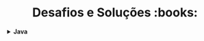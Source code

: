 <h1 align="center">Desafios e Soluções :books:</h1>

<details>
  <summary><strong>Java</strong></summary>
  <br/>
  
  <div align="left">
        <table border=1>
            <tr>
                <th colspan="4">Solução de Problemas Básicos em Java</th>
            </tr>
            <tr>
                <th colspan="4"></th>
            </tr>
            <tr>
                <th>Etapa</th>
                <th>Desafio</th>
                <th>Solução</th>
                <th>Status</th>
            </tr>
            <tr>
                <td align="center">1</td>
                <td>Multiplicação Simples</td>
                <td><a href="https://github.com/daienelima/desafios-DIO/blob/master/Desafios/Java/01%20-%20Solucionando%20problemas%20b%C3%A1sicos%20em%20Java/01%20-%20Multiplica%C3%A7%C3%A3o%20Simples/MultipicacaoSimples.java">Código</a></td>
                <td align="center">✔️</td>
            </tr>
            <tr>
                <td align="center">2</td>
                <td>Menor e Posição</td>
                <td><a href="https://github.com/daienelima/desafios-DIO/blob/master/Desafios/Java/01%20-%20Solucionando%20problemas%20b%C3%A1sicos%20em%20Java/02%20-%20Menor%20e%20Posi%C3%A7%C3%A3o/MenorEPosicao.java">Código</a></td>
                <td align="center">✔️</td>
            </tr>
            <tr>
                <td align="center">3</td>
                <td>Números Impares</td>
                <td><a href="https://github.com/daienelima/desafios-DIO/blob/master/Desafios/Java/01%20-%20Solucionando%20problemas%20b%C3%A1sicos%20em%20Java/03%20-%20Numeros%20Impares/NumerosImpares.java">Código</a></td>
                <td align="center">✔️</td>
            </tr>
        </table>
  </div>
</details>
